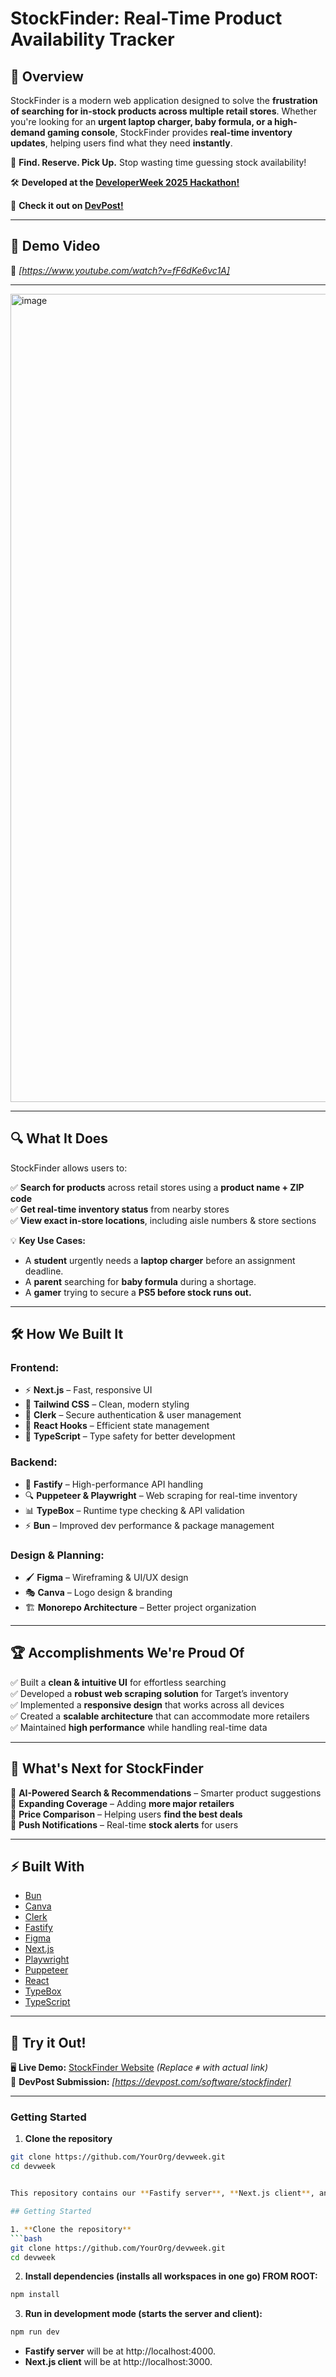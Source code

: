 # StockFinder: Real-Time Product Availability Tracker  

## 📌 Overview  
StockFinder is a modern web application designed to solve the **frustration of searching for in-stock products across multiple retail stores**. Whether you're looking for an **urgent laptop charger, baby formula, or a high-demand gaming console**, StockFinder provides **real-time inventory updates**, helping users find what they need **instantly**.  

🚀 **Find. Reserve. Pick Up.** Stop wasting time guessing stock availability!  

🛠️ **Developed at the [DeveloperWeek 2025 Hackathon!](https://www.developerweek.com/)**  

📢 **Check it out on [DevPost!](https://devpost.com/software/stockfinder)**  

---

## 🎥 Demo Video  
📌 *[https://www.youtube.com/watch?v=fF6dKe6vc1A]*  

---

<img width="1293" alt="image" src="https://github.com/user-attachments/assets/0bf23d9b-c18e-4adc-ae8e-d64685c78112" />

---

## 🔍 What It Does  

StockFinder allows users to:  

✅ **Search for products** across retail stores using a **product name + ZIP code**  
✅ **Get real-time inventory status** from nearby stores  
✅ **View exact in-store locations**, including aisle numbers & store sections  

💡 **Key Use Cases:**  
- A **student** urgently needs a **laptop charger** before an assignment deadline.  
- A **parent** searching for **baby formula** during a shortage.  
- A **gamer** trying to secure a **PS5 before stock runs out.**  

---

## 🛠️ How We Built It  

### **Frontend:**  
- ⚡ **Next.js** – Fast, responsive UI  
- 🎨 **Tailwind CSS** – Clean, modern styling  
- 🔐 **Clerk** – Secure authentication & user management  
- 🔄 **React Hooks** – Efficient state management  
- 📌 **TypeScript** – Type safety for better development  

### **Backend:**  
- 🚀 **Fastify** – High-performance API handling  
- 🔍 **Puppeteer & Playwright** – Web scraping for real-time inventory  
- 📊 **TypeBox** – Runtime type checking & API validation  
- ⚡ **Bun** – Improved dev performance & package management  

### **Design & Planning:**  
- 🖌️ **Figma** – Wireframing & UI/UX design  
- 🎭 **Canva** – Logo design & branding  
- 🏗️ **Monorepo Architecture** – Better project organization  

---

## 🏆 Accomplishments We're Proud Of  

✅ Built a **clean & intuitive UI** for effortless searching  
✅ Developed a **robust web scraping solution** for Target’s inventory  
✅ Implemented a **responsive design** that works across all devices  
✅ Created a **scalable architecture** that can accommodate more retailers  
✅ Maintained **high performance** while handling real-time data  

---

## 🚀 What's Next for StockFinder  

🔹 **AI-Powered Search & Recommendations** – Smarter product suggestions  
🔹 **Expanding Coverage** – Adding **more major retailers**  
🔹 **Price Comparison** – Helping users **find the best deals**  
🔹 **Push Notifications** – Real-time **stock alerts** for users  

---

## ⚡ Built With  

- [Bun](https://bun.sh/)  
- [Canva](https://www.canva.com/)  
- [Clerk](https://clerk.dev/)  
- [Fastify](https://www.fastify.io/)  
- [Figma](https://www.figma.com/)  
- [Next.js](https://nextjs.org/)  
- [Playwright](https://playwright.dev/)  
- [Puppeteer](https://pptr.dev/)  
- [React](https://react.dev/)  
- [TypeBox](https://github.com/sinclairzx81/typebox)  
- [TypeScript](https://www.typescriptlang.org/)  

---

## 🚀 Try it Out!  

🖥️ **Live Demo:** [StockFinder Website](https://developer-week2025-hackathon.vercel.app/) *(Replace `#` with actual link)*   
📢 **DevPost Submission:** *[https://devpost.com/software/stockfinder]*  

---

### **Getting Started**  

1. **Clone the repository**  
```bash
git clone https://github.com/YourOrg/devweek.git
cd devweek


This repository contains our **Fastify server**, **Next.js client**, and **shared** utilities in one npm-based monorepo.

## Getting Started

1. **Clone the repository**
```bash
git clone https://github.com/YourOrg/devweek.git
cd devweek
```
2. **Install dependencies (installs all workspaces in one go) FROM ROOT:**
```bash
npm install
```
3. **Run in development mode (starts the server and client):**
```bash
npm run dev
```
- **Fastify server** will be at http://localhost:4000.
- **Next.js client** will be at http://localhost:3000.
